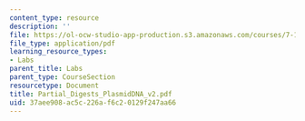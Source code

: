 ```yaml
---
content_type: resource
description: ''
file: https://ol-ocw-studio-app-production.s3.amazonaws.com/courses/7-13-experimental-microbial-genetics-fall-2003/37aee908ac5c226af6c20129f247aa66_Partial_Digests_PlasmidDNA_v2.pdf
file_type: application/pdf
learning_resource_types:
- Labs
parent_title: Labs
parent_type: CourseSection
resourcetype: Document
title: Partial_Digests_PlasmidDNA_v2.pdf
uid: 37aee908-ac5c-226a-f6c2-0129f247aa66
---
```

